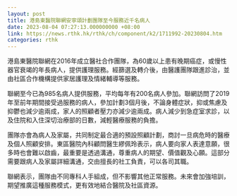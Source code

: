 ```yaml
---
layout: post
title: 港島東醫院聯網安寧頌計劃團隊至今服務近千名病人
date: 2023-08-04 07:27:13.000000000 +08:00
link: https://news.rthk.hk/rthk/ch/component/k2/1711992-20230804.htm
categories: rthk
---
```


港島東醫院聯網在2016年成立醫社合作團隊，為60歲以上患有晚期癌症，或慢性器官衰竭的年長病人，提供護理服務。經篩選及轉介後，由醫護團隊跟進診治，並由社區合作機構提供家居護理及情緒輔導等服務。

聯網至今已為985名病人提供服務，平均每年有200名病人參加。聯網訪問了2019年至前年期間接受過服務的病人，參加計劃3個月後，不論身體症狀，抑或焦慮及抑鬱也減少逾兩成，家人的照顧者壓力亦減少逾兩成。病人減少到急症室求診，以及住院和入住深切治療部的日數，減輕醫療服務的負擔。

團隊亦會為病人及家屬，共同制定最合適的預設照顧計劃，商討一旦病危時的醫療及個人照顧安排。東區醫院內科顧問醫生繆佩玲表示，病人要向家人表達意願，很多時也會難以啟齒，最重要是透過溝通，尊重病人的期望、價值觀及心願。這部分需要跟病人及家屬詳細溝通，交由擅長的社工負責，可以各司其職。

聯網表示，團隊由不同專科人手組成，但不影響其他正常服務。未來會加強培訓，期望推廣這種服務模式，更有效地結合醫院及社區資源。
